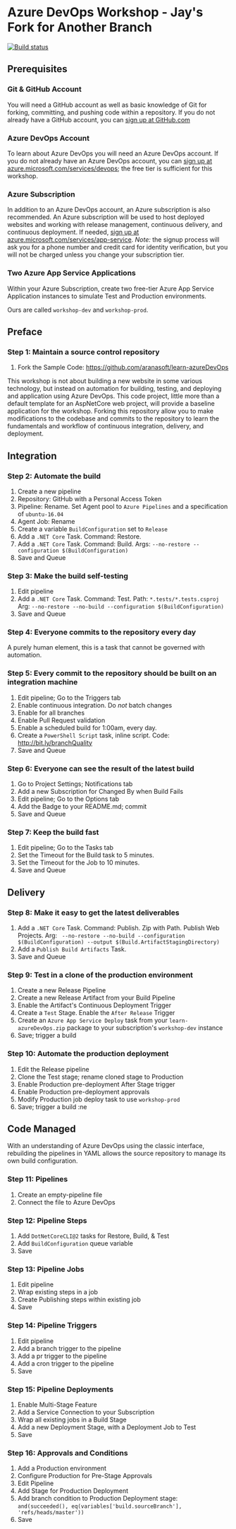 # Azure DevOps Workshop - Jay's Fork for Another Branch

[![Build status](https://dev.azure.com/aranasoft/Workshop/_apis/build/status/Classic%20Pipeline)](https://dev.azure.com/aranasoft/Workshop/_build/latest?definitionId=42)

## Prerequisites

### Git & GitHub Account
You will need a GitHub account as well as basic knowledge of Git for forking, committing, and pushing code within a repository. If you do not already have a GitHub account, you can [sign up at GitHub.com](https://github.com)


### Azure DevOps Account
To learn about Azure DevOps you will need an Azure DevOps account. If you do not already have an Azure DevOps account, you can [sign up at azure.microsoft.com/services/devops](https://azure.microsoft.com/services/devops/); the free tier is sufficient for this workshop.


### Azure Subscription
In addition to an Azure DevOps account, an Azure subscription is also recommended. An Azure subscription will be used to host deployed websites and working with release management, continuous delivery, and continuous deployment. If needed, [sign up at azure.microsoft.com/services/app-service](https://azure.microsoft.com/services/app-service/web/). _Note:_ the signup process will ask you for a phone number and credit card for identity verification, but you will not be charged unless you change your subscription tier.


### Two Azure App Service Applications
Within your Azure Subscription, create two free-tier Azure App Service Application instances to simulate Test and Production environments.

Ours are called `workshop-dev` and `workshop-prod`.


## Preface

### Step 1: Maintain a source control repository

 1. Fork the Sample Code: https://github.com/aranasoft/learn-azureDevOps

This workshop is not about building a new website in some various technology, but instead on automation for building, testing, and deploying and application using Azure DevOps. This code project, little more than a default template for an AspNetCore web project, will provide a baseline application for the workshop. Forking this repository allow you to make modifications to the codebase and commits to the repository to learn the fundamentals and workflow of continuous integration, delivery, and deployment.


## Integration

### Step 2: Automate the build

 1. Create a new pipeline
 2. Repository: GitHub with a Personal Access Token
 3. Pipeline: Rename. Set Agent pool to `Azure Pipelines` and a specification of `ubuntu-16.04`
 4. Agent Job: Rename
 5. Create a variable `BuildConfiguration` set to `Release`
 5. Add a `.NET Core` Task. Command: Restore.
 6. Add a `.NET Core` Task. Command: Build. Args: `--no-restore --configuration $(BuildConfiguration)`
 7. Save and Queue


### Step 3: Make the build self-testing

 1. Edit pipeline
 2. Add a `.NET Core` Task. Command: Test. Path: `*.tests/*.tests.csproj` Arg: `--no-restore --no-build --configuration $(BuildConfiguration)`
 3. Save and Queue


### Step 4: Everyone commits to the repository every day

A purely human element, this is a task that cannot be governed with automation.


### Step 5: Every commit to the repository should be built on an integration machine

 1. Edit pipeline; Go to the Triggers tab
 2. Enable continuous integration. Do _not_ batch changes
 3. Enable for all branches
 4. Enable Pull Request validation
 5. Enable a scheduled build for 1:00am, every day.
 6. Create a `PowerShell Script` task, inline script. Code: http://bit.ly/branchQuality
 7. Save and Queue


### Step 6: Everyone can see the result of the latest build

 1. Go to Project Settings; Notifications tab
 2. Add a new Subscription for Changed By when Build Fails
 3. Edit pipeline; Go to the Options tab
 4. Add the Badge to your README.md; commit
 5. Save and Queue


### Step 7: Keep the build fast

 1. Edit pipeline; Go to the Tasks tab
 2. Set the Timeout for the Build task to 5 minutes.
 3. Set the Timeout for the Job to 10 minutes.
 4. Save and Queue


## Delivery

### Step 8: Make it easy to get the latest deliverables

 1. Add a `.NET Core` Task. Command: Publish. Zip with Path. Publish Web Projects. Arg: ` --no-restore --no-build --configuration $(BuildConfiguration) --output $(Build.ArtifactStagingDirectory)`
 2. Add a `Publish Build Artifacts` Task.
 3. Save and Queue


### Step 9: Test in a clone of the production environment

 1. Create a new Release Pipeline
 2. Create a new Release Artifact from your Build Pipeline
 3. Enable the Artifact's Continuous Deployment Trigger
 4. Create a `Test` Stage. Enable the `After Release` Trigger
 5. Create an `Azure App Service Deploy` task from your `learn-azureDevOps.zip` package to your subscription's `workshop-dev` instance
 6. Save; trigger a build


### Step 10: Automate the production deployment

 1. Edit the Release pipeline
 2. Clone the Test stage; rename cloned stage to Production
 3. Enable Production pre-deployment After Stage trigger
 4. Enable Production pre-deployment approvals
 5. Modify Production job deploy task to use `workshop-prod`
 6. Save; trigger a build
:ne

## Code Managed

With an understanding of Azure DevOps using the classic interface,
rebuilding the pipelines in YAML allows the source repository to manage
its own build configuration.

### Step 11: Pipelines

 1. Create an empty-pipeline file
 2. Connect the file to Azure DevOps

### Step 12: Pipeline Steps

 1. Add `DotNetCoreCLI@2` tasks for Restore, Build, & Test
 2. Add `BuildConfiguration` queue variable
 3. Save

### Step 13: Pipeline Jobs

 1. Edit pipeline
 2. Wrap existing steps in a job
 3. Create Publishing steps within existing job
 4. Save

### Step 14: Pipeline Triggers

 1. Edit pipeline
 2. Add a branch trigger to the pipeline
 3. Add a pr trigger to the pipeline
 4. Add a cron trigger to the pipeline
 5. Save

### Step 15: Pipeline Deployments

 1. Enable Multi-Stage Feature
 2. Add a Service Connection to your Subscription
 3. Wrap all existing jobs in a Build Stage
 4. Add a new Deployment Stage, with a Deployment Job to Test
 5. Save

### Step 16: Approvals and Conditions

 1. Add a Production environment
 2. Configure Production for Pre-Stage Approvals
 3. Edit Pipeline
 4. Add Stage for Production Deployment
 5. Add branch condition to Production Deployment stage: `and(succeeded(), eq(variables['build.sourceBranch'], 'refs/heads/master'))`
 4. Save


